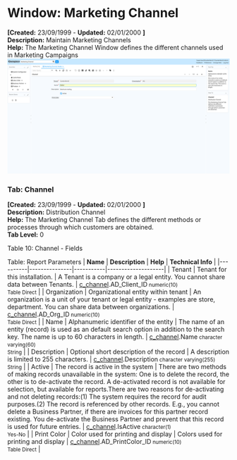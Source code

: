 # Window: Marketing Channel

**[Created:** 23/09/1999 - **Updated:** 02/01/2000 **]**  
**Description:** Maintain Marketing  Channels  
**Help:** The Marketing Channel Window defines the different channels used in Marketing Campaigns  
![](/img/docs/manual/MarketingChannel-Window_iDempiere_v12.0.0.png)

### Tab: Channel

**[Created:** 23/09/1999 - **Updated:** 02/01/2000 **]**   
**Description:** Distribution Channel  
**Help:** The Marketing Channel Tab defines the different methods or processes through which customers are obtained.  
**Tab Level:** 0

Table 10: Channel - Fields 

Table: Report Parameters
| **Name** | **Description** | **Help** | **Technical Info** |
|----------|---------------|-----------|--------------------|
| Tenant | Tenant for this installation. | A Tenant is a company or a legal entity. You cannot share data between Tenants. | [c_channel](https://idempiere-schemaspy.muriloht.com/adempiere/tables/c_channel.html).AD_Client_ID<small> numeric(10) <br/> Table Direct</small> | 
| Organization | Organizational entity within tenant | An organization is a unit of your tenant or legal entity - examples are store, department. You can share data between organizations. | [c_channel](https://idempiere-schemaspy.muriloht.com/adempiere/tables/c_channel.html).AD_Org_ID<small> numeric(10) <br/> Table Direct</small> | 
| Name | Alphanumeric identifier of the entity | The name of an entity (record) is used as an default search option in addition to the search key. The name is up to 60 characters in length. | [c_channel](https://idempiere-schemaspy.muriloht.com/adempiere/tables/c_channel.html).Name<small> character varying(60) <br/> String</small> | 
| Description | Optional short description of the record | A description is limited to 255 characters. | [c_channel](https://idempiere-schemaspy.muriloht.com/adempiere/tables/c_channel.html).Description<small> character varying(255) <br/> String</small> | 
| Active | The record is active in the system | There are two methods of making records unavailable in the system: One is to delete the record, the other is to de-activate the record. A de-activated record is not available for selection, but available for reports.There are two reasons for de-activating and not deleting records:(1) The system requires the record for audit purposes.(2) The record is referenced by other records. E.g., you cannot delete a Business Partner, if there are invoices for this partner record existing. You de-activate the Business Partner and prevent that this record is used for future entries. | [c_channel](https://idempiere-schemaspy.muriloht.com/adempiere/tables/c_channel.html).IsActive<small> character(1) <br/> Yes-No</small> | 
| Print Color | Color used for printing and display | Colors used for printing and display | [c_channel](https://idempiere-schemaspy.muriloht.com/adempiere/tables/c_channel.html).AD_PrintColor_ID<small> numeric(10) <br/> Table Direct</small> | 


